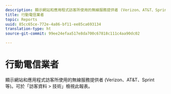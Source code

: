 ```yaml
---
description: 顯示網站和應用程式訪客所使用的無線服務提供者 (Verizon、AT&T、Sprint 等)。可於「訪客資料 > 技術」檢視此報表。
title: 行動電信業者
topic: Reports
uuid: 85cc65ce-772e-4a86-bf11-ee85ca693134
translation-type: ht
source-git-commit: 99ee24efaa517e8da700c67818c111c4aa90dc02

---
```



# 行動電信業者

顯示網站和應用程式訪客所使用的無線服務提供者 (Verizon、AT&amp;T、Sprint 等)。可於「訪客資料 > 技術」檢視此報表。


